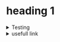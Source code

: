 # heading 1

<details><summary>Testing</summary>
   <p>
    
    dlfifh
    lirj
    
    
    
    vhruguwe
    vmklnvwv
[click on me](https://github.com/mahshidhooshmand)
</p>
</details>
<details><summary>usefull link </summary>
  <p>
  
[Markdown](https://docs.github.com/en/get-started/writing-on-github/getting-started-with-writing-and-formatting-on-github/basic-writing-and-formatting-syntax)  
[Peter Norvig](https://www.udacity.com/blog/2014/01/peter-norvig-teach-yourself-programming.html)  
[w3schools](https://www.w3schools.com/html/default.asp)  
[rubik](https://rubiks.com/)    
  [وب](https://css-tricks.ir/)
 </p>  
</details>
